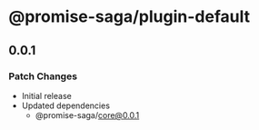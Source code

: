 # @promise-saga/plugin-default

## 0.0.1

### Patch Changes

- Initial release
- Updated dependencies
  - @promise-saga/core@0.0.1
